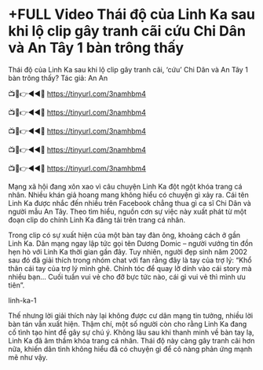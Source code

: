 # +FULL Video Thái độ của Linh Ka sau khi lộ clip gây tranh cãi cứu Chi Dân và An Tây 1 bàn trông thấy


Thái độ của Linh Ka sau khi lộ clip gây tranh cãi, ‘cứu’ Chi Dân và An Tây 1 bàn trông thấy?
Tác giả: An An

📺📱👉◄◄🔴 https://tinyurl.com/3namhbm4

📺📱👉◄◄🔴 https://tinyurl.com/3namhbm4

📺📱👉◄◄🔴 https://tinyurl.com/3namhbm4

📺📱👉◄◄🔴 https://tinyurl.com/3namhbm4

📺📱👉◄◄🔴 https://tinyurl.com/3namhbm4


Mạng xã hội đang xôn xao vì câu chuyện Linh Ka đột ngột khóa trang cá nhân. Nhiều khán giả hoang mang không hiểu có chuyện gì xảy ra. Cái tên Linh Ka được nhắc đến nhiều trên Facebook chẳng thua gì ca sĩ Chi Dân và người mẫu An Tây. Theo tìm hiểu, nguồn cơn sự việc này xuất phát từ một đoạn clip do chính Linh Ka đăng tải trên trang cá nhân.

Trong clip có sự xuất hiện của một bàn tay đàn ông, khoảng cách ở gần Linh Ka. Dân mạng ngay lập tức gọi tên Dương Domic – người vướng tin đồn hẹn hò với Linh Ka thời gian gần đây. Tuy nhiên, người đẹp sinh năm 2002 sau đó đã giải thích trong nhóm chat với fan rằng đây là tay của trợ lý: “Khổ thân cái tay của trợ lý mình ghê. Chỉnh tóc để quay lỡ dính vào cái story mà nhiều bạn... Cuối tuần vui vẻ cho đỡ bực tức nào, cái gì vui vẻ thì mình ưu tiên”.


linh-ka-1

Thế nhưng lời giải thích này lại không được cư dân mạng tin tưởng, nhiều lời bàn tán vẫn xuất hiện. Thậm chí, một số người còn cho rằng Linh Ka đang cố tình tạo hint để gây sự chú ý. Không lâu sau khi thanh minh về bàn tay lạ, Linh Ka đã âm thầm khóa trang cá nhân. Thái độ này càng gây tranh cãi hơn nữa, khiến dân tình không hiểu đã có chuyện gì để cô nàng phản ứng mạnh mẽ như vậy.
